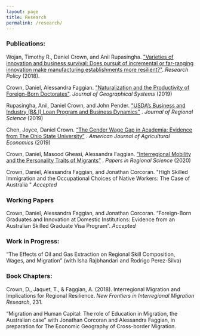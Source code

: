 ```yaml
---
layout: page
title: Research
permalink: /research/
---
```

### Publications:

Wojan, Timothy R., Daniel Crown, and Anil Rupasingha. ["Varieties of innovation and business survival: Does pursuit of incremental or far-ranging innovation make manufacturing establishments more resilient?"](https://www.sciencedirect.com/science/article/abs/pii/S0048733318301562). *Research Policy* (2018).

Crown, Daniel, Alessandra Faggian. ["Naturalization and the Productivity of Foreign-Born Doctorates"](https://link.springer.com/epdf/10.1007/s10109-019-00301-6?author_access_token=zRFG1MxFc9-WwJD6aDPEnve4RwlQNchNByi7wbcMAY7q5kePdIhYCtW0ECFwiz2p0VvR9zWSbNxneLXvyok4GgU2RYFVaeMZPZoamENXo1razg3hWJg3UjDVyzr3_Bb9_aMSQ2zRjiPxslcLpGXAyw%3D%3D). *Journal of Geographical Systems* (2019)

Rupasingha, Anil, Daniel Crown, and John Pender. ["USDA’s Business and Industry (B& I) Loan Program and Business Dynamics"](https://onlinelibrary.wiley.com/doi/pdf/10.1111/jors.12421) .  *Journal of Regional Science* (2019)

Chen, Joyce, Daniel Crown. [“The Gender Wage Gap in Academia: Evidence from The Ohio State University”](https://academic.oup.com/ajae/article/101/5/1337/5532316?guestAccessKey=6b313eb5-c7ab-4cbe-b4f7-b2339d6677d0) . *American Journal of Agricultural Economics* (2019)

Crown, Daniel, Masood Gheasi, Alessandra Faggian. [“Interregional Mobility and the Personality Traits of Migrants”](https://rsaiconnect.onlinelibrary.wiley.com/doi/10.1111/pirs.12516) . *Papers in Regional Science* (2020)

Crown, Daniel, Alessandra Faggian, and Jonathan Corcoran. "High Skilled Immigration and the Occupational Choices of Native Workers: The Case of Australia " *Accepted*

### Working Papers


Crown, Daniel, Alessandra Faggian, and Jonathan Corcoran. “Foreign-Born Graduates and Innovation at Domestic Institutions: Evidence from an Australian Skilled Graduate Visa Program”. *Accepted*



### Work in Progress:


“The Effects of Oil and Gas Extraction on Regional Skill Composition, Wages, and
Migration” 
(with Isha Rajbhandari and Rodrigo Perez-Silva)


### Book Chapters:
Crown, D., Jaquet, T., & Faggian, A. (2018). Interregional Migration and Implications for Regional Resilience. *New Frontiers in Interregional Migration Research*, 231.

“Migration and Human Capital: The role of Education in Migration, the Australian case” with Jonathan Corcoran and Alessandra Faggian, in preparation for The Economic Geography of Cross-border Migration.

